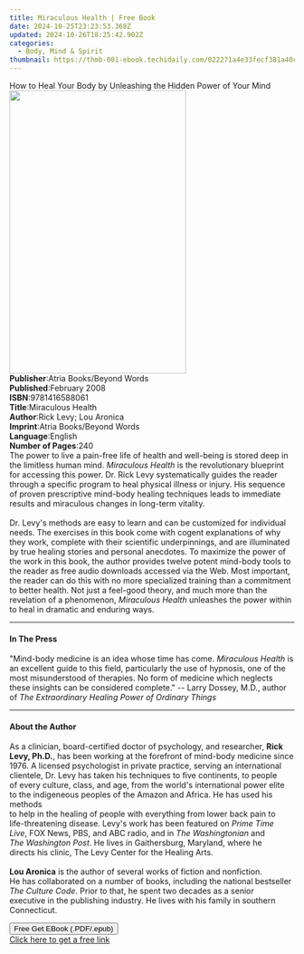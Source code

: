 ```yaml
---
title: Miraculous Health | Free Book
date: 2024-10-25T23:23:53.368Z
updated: 2024-10-26T18:25:42.902Z
categories:
  - Body, Mind & Spirit
thumbnail: https://thmb-001-ebook.techidaily.com/022271a4e33fecf381a40c87a9b5da9f6081acec497014d9606b24e7f8476aa4.jpg
---
```

<main id="book-container">
  <div class="flex flex-col">
    <div class="book-brief flex-1 py-6 px-4 sm:p-6 md:py-10 md:px-8">
      <!-- brief-->
      <div class="book-brief-main">
        How to Heal Your Body by Unleashing the Hidden Power of Your Mind
      </div>
    </div>
    <div
      class="book-meta-info flex-1 grid gap-4 col-start-1 col-end-3 row-start-1 sm:mb-6 sm:grid-cols-4 lg:gap-6 lg:col-start-2 lg:row-end-6 lg:row-span-6 lg:mb-0"
    >
      <div
        class="book-meta-info-left place-content-center mt-4 p-4 text-sm leading-6 col-start-2 col-span-2 dark:text-slate-400"
      >
        <img
          class="w-full h-500 object-cover rounded-lg sm:h-255 sm:col-span-2 lg:col-span-full"
          src="https://img-001-ebook.techidaily.com/3e1f8ecf3f31a35462f89ed5d882309dabd1143efa734d475b80793675917789.jpg"
          alt=""
          width="312"
          height="500"
        />
      </div>
      <div
        class="book-meta-info-right mt-2 col-start-1 row-start-2 col-span-3 self-center"
      >
        <!-- meta data  -->
        <div class="flex flex-col px-4 md:px-8">
          <div class="flex-1">
            <strong>Publisher</strong>:<span class="px-2"
              >Atria Books/Beyond Words</span
            >
          </div>
          <div class="flex-1">
            <strong>Published</strong>:<span class="px-2">February 2008</span>
          </div>
          <div class="flex-1">
            <strong>ISBN</strong>:<span class="px-2">9781416588061</span>
          </div>
          <div class="flex-1">
            <strong>Title</strong>:<span class="px-2">Miraculous Health</span>
          </div>
          <div class="flex-1">
            <strong>Author</strong>:<span class="px-2"
              >Rick Levy; Lou Aronica</span
            >
          </div>
          <div class="flex-1">
            <strong>Imprint</strong>:<span class="px-2"
              >Atria Books/Beyond Words</span
            >
          </div>
          <div class="flex-1">
            <strong>Language</strong>:<span class="px-2">English</span>
          </div>
          <div class="flex-1">
            <strong>Number of Pages</strong>:<span class="px-2">240</span>
          </div>
        </div>
      </div>
    </div>
    <div class="book-description flex-1 py-6 px-4 sm:p-6 md:py-10 md:px-8">
      <div class="book-description-main">
        <div accordion-content="" id="description">
          The power to live a pain-free life of health and well-being is stored
          deep in the limitless human mind. <i>Miraculous Health</i> is the
          revolutionary blueprint for accessing this power. Dr. Rick Levy
          systematically guides the reader through a specific program to heal
          physical illness or injury. His sequence of proven prescriptive
          mind-body healing techniques leads to immediate results and miraculous
          changes in long-term vitality. <br />
          <br />
          Dr. Levy's methods are easy to learn and can be customized for
          individual needs. The exercises in this book come with cogent
          explanations of why they work, complete with their scientific
          underpinnings, and are illuminated by true healing stories and
          personal anecdotes. To maximize the power of the work in this book,
          the author provides twelve potent mind-body tools to the reader as
          free audio downloads accessed via the Web. Most important, the reader
          can do this with no more specialized training than a commitment to
          better health. Not just a feel-good theory, and much more than the
          revelation of a phenomenon, <i>Miraculous Health</i> unleashes the
          power within to heal in dramatic and enduring ways.
        </div>
        <div class="accordion-fader"></div>
      </div>
    </div>
    <div class="book-excerpts flex-1 py-6 px-4 sm:p-6 md:py-10 md:px-8">
      <!-- excerpts-->
      <div class="book-excerpts-main">
        <hr />
        <h4 class="placeholder placeholder-heading">
          <span>In The Press</span>
        </h4>
        <p>
          "Mind-body medicine is an idea whose time has come.
          <i>Miraculous Health</i> is an excellent guide to this field,
          particularly the use of hypnosis, one of the most misunderstood of
          therapies. No form of medicine which neglects these insights can be
          considered complete." -- Larry Dossey, M.D., author of
          <i>The Extraordinary Healing Power of Ordinary Things</i>
        </p>
      </div>
    </div>
    <div class="book-about-author flex-1 py-6 px-4 sm:p-6 md:py-10 md:px-8">
      <!-- about author-->
      <div class="book-main-author-main">
        <hr />
        <h4 class="placeholder placeholder-heading">
          <span>About the Author</span>
        </h4>
        <p>
          As a clinician, board-certified doctor of psychology, and researcher,
          <b>Rick<br />Levy, Ph.D.</b>, has been working at the forefront of
          mind-body medicine since<br />1976. A licensed psychologist in private
          practice, serving an international<br />clientele, Dr. Levy has taken
          his techniques to five continents, to people<br />of every culture,
          class, and age, from the world's international power elite <br />to
          the indigeneous peoples of the Amazon and Africa. He has used his
          methods<br />to help in the healing of people with everything from
          lower back pain to<br />life-threatening disease. Levy's work has been
          featured on <i>Prime Time <br />Live</i>, FOX News, PBS, and ABC
          radio, and in <i>The Washingtonian</i> and <br /><i
            >The Washington Post</i
          >. He lives in Gaithersburg, Maryland, where he<br />directs his
          clinic, The Levy Center for the Healing Arts.<br /><br /><b
            >Lou Aronica</b
          >
          is the author of several works of fiction and nonfiction.<br />He has
          collaborated on a number of books, including the national
          bestseller<br /><i>The Culture Code</i>. Prior to that, he spent two
          decades as a senior<br />executive in the publishing industry. He
          lives with his family in southern<br />Connecticut.
        </p>
      </div>
    </div>
    <div class="book-free-get flex-1 py-6 px-4 sm:p-6 md:py-10 md:px-8">
      <button
        id="btn-free-get"
        class="bg-blue-500 hover:bg-blue-700 text-white font-bold py-2 px-4 rounded"
      >
        Free Get EBook (.PDF/.epub)
      </button>
      <div id="countdown-display" class="px-2 text-lg mt-2"></div>
      <a
        id="free-link"
        class="hidden bg-blue-500 hover:bg-blue-700 text-white font-bold py-2 px-4 rounded"
        href="https://www.ebooks.com/en-us/book/326240/miraculous-health/rick-levy/"
        target="_blank"
        >Click here to get a free link</a
      >
    </div>
    <script>
      let countdownTime = 0;
      let countdownInterval = null;
      document
        .getElementById('btn-free-get')
        .addEventListener('click', startCountdown);
      function startCountdown() {
        countdownTime = new Date().getTime() + 60000 * 3;
        countdownInterval = setInterval(updateCountdown, 1000);
        document.getElementById('btn-free-get').disabled = true;
        document
          .getElementById('btn-free-get')
          .classList.add('bg-gray-500', 'cursor-not-allowed');
      }
      function updateCountdown() {
        let currentTime = new Date().getTime();
        let timeLeft = countdownTime - currentTime;
        let secondsLeft = Math.floor(timeLeft / 1000);
        document.getElementById('countdown-display').innerHTML =
          `Remaining time: ${secondsLeft} seconds.`;
        if (secondsLeft <= 0) {
          clearInterval(countdownInterval);
          document.getElementById('btn-free-get').classList.add('hidden');
          document.getElementById('free-link').classList.remove('hidden');
          document.getElementById('countdown-display').innerHTML = '';
        }
      }
    </script>
  </div>
</main>

<ins class="adsbygoogle"
      style="display:block"
      data-ad-client="ca-pub-7571918770474297"
      data-ad-slot="8358498916"
      data-ad-format="auto"
      data-full-width-responsive="true"></ins>
    